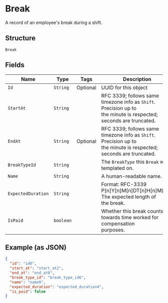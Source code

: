 
# Break

A record of an employee's break during a shift.

## Structure

`Break`

## Fields

| Name | Type | Tags | Description | Getter |
|  --- | --- | --- | --- | --- |
| `Id` | `String` | Optional | UUID for this object | String getId() |
| `StartAt` | `String` |  | RFC 3339; follows same timezone info as `Shift`. Precision up to<br>the minute is respected; seconds are truncated. | String getStartAt() |
| `EndAt` | `String` | Optional | RFC 3339; follows same timezone info as `Shift`. Precision up to<br>the minute is respected; seconds are truncated. | String getEndAt() |
| `BreakTypeId` | `String` |  | The `BreakType` this `Break` was templated on. | String getBreakTypeId() |
| `Name` | `String` |  | A human-readable name. | String getName() |
| `ExpectedDuration` | `String` |  | Format: RFC-3339 P[n]Y[n]M[n]DT[n]H[n]M[n]S. The expected length of<br>the break. | String getExpectedDuration() |
| `IsPaid` | `boolean` |  | Whether this break counts towards time worked for compensation<br>purposes. | boolean getIsPaid() |

## Example (as JSON)

```json
{
  "id": "id0",
  "start_at": "start_at2",
  "end_at": "end_at0",
  "break_type_id": "break_type_id6",
  "name": "name0",
  "expected_duration": "expected_duration4",
  "is_paid": false
}
```

